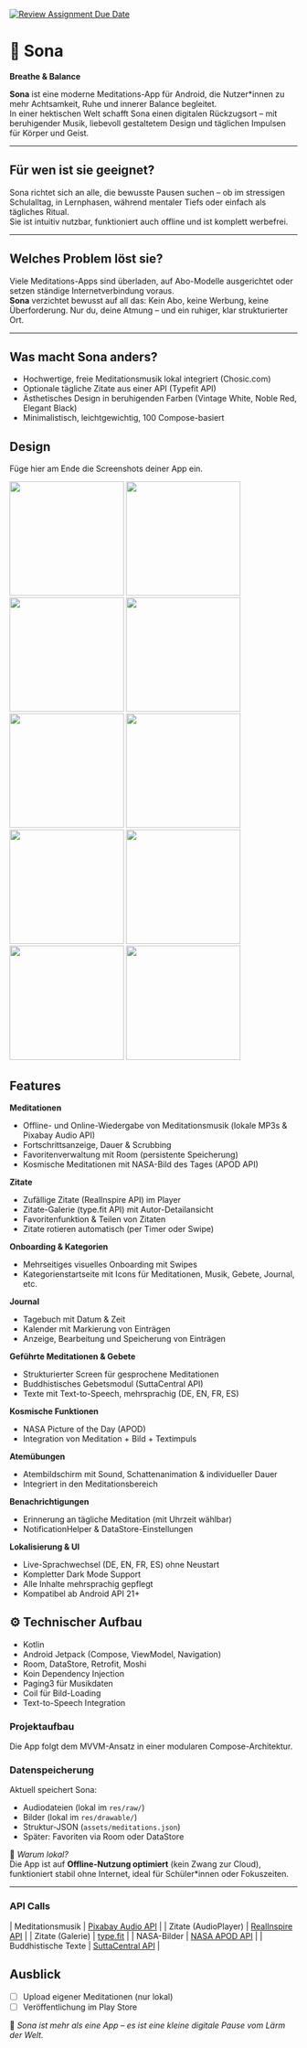 [![Review Assignment Due Date](https://classroom.github.com/assets/deadline-readme-button-22041afd0340ce965d47ae6ef1cefeee28c7c493a6346c4f15d667ab976d596c.svg)](https://classroom.github.com/a/tvZJeQ95)
# 🌙 Sona  
**Breathe & Balance**

**Sona** ist eine moderne Meditations-App für Android, die Nutzer*innen zu mehr Achtsamkeit, Ruhe und innerer Balance begleitet.  
In einer hektischen Welt schafft Sona einen digitalen Rückzugsort – mit beruhigender Musik, liebevoll gestaltetem Design und täglichen Impulsen für Körper und Geist.

---

## Für wen ist sie geeignet?

Sona richtet sich an alle, die bewusste Pausen suchen – ob im stressigen Schulalltag, in Lernphasen, während mentaler Tiefs oder einfach als tägliches Ritual.  
Sie ist intuitiv nutzbar, funktioniert auch offline und ist komplett werbefrei.

---

## Welches Problem löst sie?

Viele Meditations-Apps sind überladen, auf Abo-Modelle ausgerichtet oder setzen ständige Internetverbindung voraus.  
**Sona** verzichtet bewusst auf all das: Kein Abo, keine Werbung, keine Überforderung. Nur du, deine Atmung – und ein ruhiger, klar strukturierter Ort.

---

## Was macht Sona anders?

-  Hochwertige, freie Meditationsmusik lokal integriert (Chosic.com)
-  Optionale tägliche Zitate aus einer API (Typefit API)
-  Ästhetisches Design in beruhigenden Farben (Vintage White, Noble Red, Elegant Black)
-  Minimalistisch, leichtgewichtig, 100 Compose-basiert

## Design
Füge hier am Ende die Screenshots deiner App ein.

<p>
  <img src="./img/SplashScreen.png" width="200">
  <img src="./img/Onboarding.png" width="200">
  <img src="./img/StartScreen.png" width="200">
   <img src="./img/AudioPlayer.png" width="200">
  <img src="./img/Pose.png" width="200">
  <img src="./img/PosenScreen.png" width="200">
  <img src="./img/SettingsScreen.png" width="200"> 
  <img src="./img/MentalBenefits.png" width="200"> 
  <img src="./img/HomeScreen.png." width="200"> 
<img src="./img/NasaScreeen.png" width="200"> 

</p>

##  Features

 **Meditationen**
- Offline- und Online-Wiedergabe von Meditationsmusik (lokale MP3s & Pixabay Audio API)
- Fortschrittsanzeige, Dauer & Scrubbing
- Favoritenverwaltung mit Room (persistente Speicherung)
- Kosmische Meditationen mit NASA-Bild des Tages (APOD API)

**Zitate**
- Zufällige Zitate (RealInspire API) im Player
- Zitate-Galerie (type.fit API) mit Autor-Detailansicht
- Favoritenfunktion & Teilen von Zitaten
- Zitate rotieren automatisch (per Timer oder Swipe)

**Onboarding & Kategorien**
- Mehrseitiges visuelles Onboarding mit Swipes
- Kategorienstartseite mit Icons für Meditationen, Musik, Gebete, Journal, etc.

**Journal**
- Tagebuch mit Datum & Zeit
- Kalender mit Markierung von Einträgen
- Anzeige, Bearbeitung und Speicherung von Einträgen

**Geführte Meditationen & Gebete**
- Strukturierter Screen für gesprochene Meditationen
- Buddhistisches Gebetsmodul (SuttaCentral API)
- Texte mit Text-to-Speech, mehrsprachig (DE, EN, FR, ES)

**Kosmische Funktionen**
- NASA Picture of the Day (APOD)
- Integration von Meditation + Bild + Textimpuls

**Atemübungen**
- Atembildschirm mit Sound, Schattenanimation & individueller Dauer
- Integriert in den Meditationsbereich

 **Benachrichtigungen**
- Erinnerung an tägliche Meditation (mit Uhrzeit wählbar)
- NotificationHelper & DataStore-Einstellungen

**Lokalisierung & UI**
- Live-Sprachwechsel (DE, EN, FR, ES) ohne Neustart
- Kompletter Dark Mode Support
- Alle Inhalte mehrsprachig gepflegt
- Kompatibel ab Android API 21+


## ⚙️ Technischer Aufbau
- Kotlin
- Android Jetpack (Compose, ViewModel, Navigation)
- Room, DataStore, Retrofit, Moshi
- Koin Dependency Injection
- Paging3 für Musikdaten
- Coil für Bild-Loading
- Text-to-Speech Integration


### Projektaufbau

Die App folgt dem MVVM-Ansatz in einer modularen Compose-Architektur.

### Datenspeicherung

Aktuell speichert Sona:
- Audiodateien (lokal im `res/raw/`)
- Bilder (lokal im `res/drawable/`)
- Struktur-JSON (`assets/meditations.json`)
- Später: Favoriten via Room oder DataStore

📌 *Warum lokal?*  
Die App ist auf **Offline-Nutzung optimiert** (kein Zwang zur Cloud), funktioniert stabil ohne Internet, ideal für Schüler*innen oder Fokuszeiten.

---

###  API Calls

| Meditationsmusik | [Pixabay Audio API](https://pixabay.com/api/docs/audio/) |
| Zitate (AudioPlayer) | [RealInspire API](https://api.realinspire.live) |
| Zitate (Galerie) | [type.fit](https://type.fit/api/quotes) |
| NASA-Bilder | [NASA APOD API](https://api.nasa.gov/) |
| Buddhistische Texte | [SuttaCentral API](https://suttacentral.net/api) |



##  Ausblick

- [ ] Upload eigener Meditationen (nur lokal)
- [ ] Veröffentlichung im Play Store

🧘 *Sona ist mehr als eine App – es ist eine kleine digitale Pause vom Lärm der Welt.*
